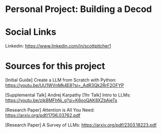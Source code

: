 # Personal Project: Building a Decod

# Social Links
Linkedin: https://www.linkedin.com/in/scottpitcher1


# Sources for this project
[Initial Guide] Create a LLM from Scratch with Python: https://youtu.be/UU1WVnMk4E8?si=_AdR3Qk2RrF2OFYP

[Supplemental Talk] Andrej Karpathy [1hr Talk] Intro to LLMs: https://youtu.be/zjkBMFhNj_g?si=K6ooQAK8XZbAjeTs

[Research Paper] Attention is All You Need: https://arxiv.org/pdf/1706.03762.pdf

[Research Paper] A Survey of LLMs: https://arxiv.org/pdf/2303.18223.pdf
